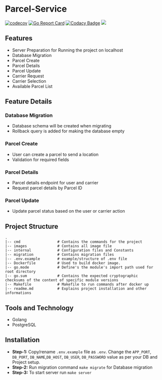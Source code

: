 # Parcel-Service

[![codecov](https://codecov.io/gh/teachmind/Parcel-Service/branch/master/graph/badge.svg?token=HivKkjhfjl)](https://codecov.io/gh/teachmind/Parcel-Service)
[![Go Report Card](https://goreportcard.com/badge/github.com/teachmind/Parcel-Service)](https://goreportcard.com/report/github.com/teachmind/Parcel-Service)
[![Codacy Badge](https://app.codacy.com/project/badge/Grade/934b654ea9eb4f72b98138b21b5aea94)](https://www.codacy.com/gh/teachmind/Parcel-Service/dashboard?utm_source=github.com&amp;utm_medium=referral&amp;utm_content=teachmind/Parcel-Service&amp;utm_campaign=Badge_Grade)
[![](https://godoc.org/github.com/teachmind/Parcel-Service?status.svg)](https://godoc.org/github.com/teachmind/Parcel-Service)

## Features 
-   Server Preparation for Running the project on localhost
-   Database Migration
-   Parcel Create
-   Parcel Details
-   Parcel Update
-   Carrier Request
-   Carrier Selection
-   Available Parcel List

## Feature Details
### Database Migration
-   Database schema will be created when migrating
-   Rollback query is added for making the database empty
### Parcel Create
-   User can create a parcel to send a location
-   Validation for required fields
### Parcel Details
-   Parcel details endpoint for user and carrier
-   Request parcel details by Parcel ID
### Parcel Update
-   Update parcel status based on the user or carrier action

## Project Structure
    .
    |-- cmd                 # Contains the commands for the project
    |-- images              # Contains all image file
    |-- internal            # Configuration files and Constants
    |-- migration           # Contains migration files
    |-- .env.example        # example/structure of .env file
    |-- Dockerfile          # Used to build docker image.
    |-- go.mode             # Define's the module's import path used for root directory
    |-- go.sum              # Contains the expected cryptographic checksums of the content of specific module versions
    |-- Makefile            # Makefile to run commands after docker up
    |-- readme.md           # Explains project installation and other informations

## Tools and Technology
-   Golang
-   PostgreSQL

## Installation
-   **Step-1:** Copy/rename `.env.example` file as `.env`. Change the `APP_PORT`, `DB_PORT`, `DB_NAME`,`DB_HOST`, `DB_USER`, `DB_PASSWORD` value as per your DB and Project setup.
-   **Step-2:** Run migration command `make migrate` for Database migration
-   **Step-3:** To start server run `make server`
